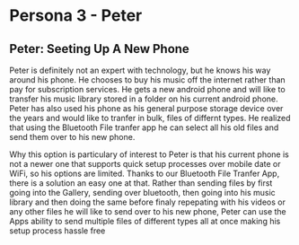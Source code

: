 # Persona 3 - Peter
## Peter: Seeting Up A New Phone

Peter is definitely not an expert with technology, but he knows his way around his phone. He chooses to buy his music
off the internet rather than pay for subscription services. He gets a new android phone and will like to transfer his 
music library stored in a folder on his current android phone. Peter has also used his phone as his general purpose 
storage device over the years and would like to tranfer in bulk, files of differnt types. He realized that using the 
Bluetooth File tranfer app he can select all his old files and send them over to his new phone.

Why this option is particulary of interest to Peter is that his current phone is not a newer one that supports quick 
setup processes over mobile date or WiFi, so his options are limited. Thanks to our Bluetooth File Tranfer App, there is
a solution an easy one at that. Rather than sending files by first going into the Gallery, sending over bluetooth, then 
going into his music library and then doing the same before finaly repepating with his videos or any other files he will
like to send over to his new phone, Peter can use the Apps ability to send multiple files of different types all at once
making his setup process hassle free 
